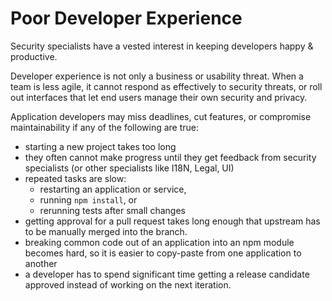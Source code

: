 # Poor Developer Experience

Security specialists have a vested interest in keeping developers
happy & productive.

Developer experience is not only a business or usability threat.  When
a team is less agile, it cannot respond as effectively to security
threats, or roll out interfaces that let end users manage their own
security and privacy.

Application developers may miss deadlines, cut features, or
compromise maintainability if any of the following are true:

*  starting a new project takes too long
*  they often cannot make progress until they get feedback from
   security specialists (or other specialists like I18N, Legal, UI)
*  repeated tasks are slow:
   *  restarting an application or service,
   *  running `npm install`, or
   *  rerunning tests after small changes
*  getting approval for a pull request takes long enough that
   upstream has to be manually merged into the branch.
*  breaking common code out of an application into an npm
   module becomes hard, so it is easier to copy-paste from one
   application to another
*  a developer has to spend significant time getting a release
   candidate approved instead of working on the next iteration.
